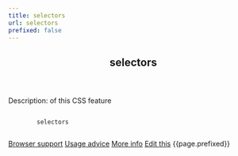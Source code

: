 ```yaml
---
title: selectors
url: selectors
prefixed: false
---
```


<article id="selectors" class="feature prefix-{{page.prefixed}}">
	<header class="feature__header">
		<h2>selectors</h2>
	</header>
	<p class="feature__description">
		Description: of this CSS feature
	</p>
	<pre class="feature__code"><code>
		selectors
	</code></pre>
	<footer class="feature__footer">
		<a href="http://caniuse.com/selectors">Browser support</a> 
		<a href="http://html5please.com/#selectors">Usage advice</a> 
		<a href="http://www.css3files.com/selectors">More info</a> 
		<a href="https://github.com/davidhund/shouldiprefix/blob/master/_posts/{{page.date | date: "%Y-%m-%d"}}-{{page.title}}.md">Edit this</a> 
		<span class="feature__prefix">{{page.prefixed}}</span>
	</footer>
</article>
